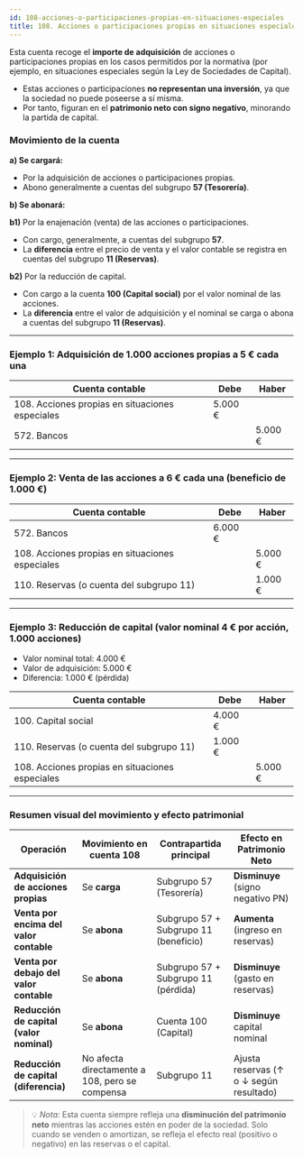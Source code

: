 ```yaml
---
id: 108-acciones-o-participaciones-propias-en-situaciones-especiales
title: 108. Acciones o participaciones propias en situaciones especiales
---
```



Esta cuenta recoge el **importe de adquisición** de acciones o participaciones propias en los casos permitidos por la normativa (por ejemplo, en situaciones especiales según la Ley de Sociedades de Capital).

- Estas acciones o participaciones **no representan una inversión**, ya que la sociedad no puede poseerse a sí misma. 
- Por tanto, figuran en el **patrimonio neto con signo negativo**, minorando la partida de capital.

### Movimiento de la cuenta

**a) Se cargará:**
- Por la adquisición de acciones o participaciones propias.
- Abono generalmente a cuentas del subgrupo **57 (Tesorería)**.

**b) Se abonará:**

**b1)** Por la enajenación (venta) de las acciones o participaciones.
- Con cargo, generalmente, a cuentas del subgrupo **57**.
- La **diferencia** entre el precio de venta y el valor contable se registra en cuentas del subgrupo **11 (Reservas)**.

**b2)** Por la reducción de capital.
- Con cargo a la cuenta **100 (Capital social)** por el valor nominal de las acciones.
- La **diferencia** entre el valor de adquisición y el nominal se carga o abona a cuentas del subgrupo **11 (Reservas)**.

---

### Ejemplo 1: Adquisición de 1.000 acciones propias a 5 € cada una

| Cuenta contable                                   | Debe    | Haber   |
|---------------------------------------------------|---------|---------|
| 108. Acciones propias en situaciones especiales   | 5.000 € |         |
| 572. Bancos                                       |         | 5.000 € |

---

### Ejemplo 2: Venta de las acciones a 6 € cada una (beneficio de 1.000 €)

| Cuenta contable                                   | Debe    | Haber   |
|---------------------------------------------------|---------|---------|
| 572. Bancos                                       | 6.000 € |         |
| 108. Acciones propias en situaciones especiales   |         | 5.000 € |
| 110. Reservas (o cuenta del subgrupo 11)          |         | 1.000 € |

---

### Ejemplo 3: Reducción de capital (valor nominal 4 € por acción, 1.000 acciones)

- Valor nominal total: 4.000 €  
- Valor de adquisición: 5.000 €  
- Diferencia: 1.000 € (pérdida)

| Cuenta contable                                   | Debe    | Haber   |
|---------------------------------------------------|---------|---------|
| 100. Capital social                               | 4.000 € |         |
| 110. Reservas (o cuenta del subgrupo 11)          | 1.000 € |         |
| 108. Acciones propias en situaciones especiales   |         | 5.000 € |



---

### Resumen visual del movimiento y efecto patrimonial

| Operación                                      | Movimiento en cuenta 108              | Contrapartida principal | Efecto en Patrimonio Neto           |
|-----------------------------------------------|---------------------------------------|--------------------------|-------------------------------------|
| **Adquisición de acciones propias**           | Se **carga**                          | Subgrupo 57 (Tesorería)  | **Disminuye** (signo negativo PN)   |
| **Venta por encima del valor contable**       | Se **abona**                          | Subgrupo 57 + Subgrupo 11 (beneficio) | **Aumenta** (ingreso en reservas)    |
| **Venta por debajo del valor contable**       | Se **abona**                          | Subgrupo 57 + Subgrupo 11 (pérdida)   | **Disminuye** (gasto en reservas)    |
| **Reducción de capital (valor nominal)**      | Se **abona**                          | Cuenta 100 (Capital)     | **Disminuye** capital nominal       |
| **Reducción de capital (diferencia)**         | No afecta directamente a 108, pero se compensa | Subgrupo 11         | Ajusta reservas (↑ o ↓ según resultado) |

> 💡 *Nota:* Esta cuenta siempre refleja una **disminución del patrimonio neto** mientras las acciones estén en poder de la sociedad. Solo cuando se venden o amortizan, se refleja el efecto real (positivo o negativo) en las reservas o el capital.

